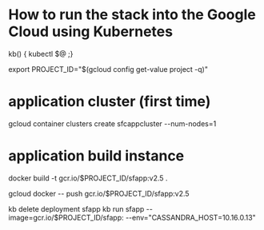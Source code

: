 # How to run the stack into the Google Cloud using Kubernetes

kb()  { kubectl $@ ;}

export PROJECT_ID="$(gcloud config get-value project -q)"

# application cluster (first time)
gcloud container clusters create 	sfcappcluster --num-nodes=1

# application build instance
docker build -t gcr.io/$PROJECT_ID/sfapp:v2.5 .

gcloud docker -- push gcr.io/$PROJECT_ID/sfapp:v2.5

kb delete deployment sfapp
kb run sfapp --image=gcr.io/$PROJECT_ID/sfapp: --env="CASSANDRA_HOST=10.16.0.13"


